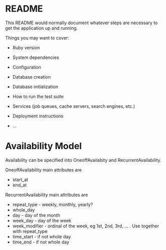 # README

This README would normally document whatever steps are necessary to get the
application up and running.

Things you may want to cover:

* Ruby version

* System dependencies

* Configuration

* Database creation

* Database initialization

* How to run the test suite

* Services (job queues, cache servers, search engines, etc.)

* Deployment instructions

* ...

# Availability Model

Availability can be specified into OneoffAvailabity and RecurrentAvailability.

OneoffAvailability main attributes are

* start_at
* end_at

RecurrentAvailability main attributes are

* repeat_type - weekly, monthly, yearly?
* whole_day
* day - day of the month
* week_day - day of the week
* week_modifier - ordinal of the week, eg 1st, 2nd, 3rd, ... . Use together with repeat_type
* time_start - if not whole day
* time_end - if not whole day
